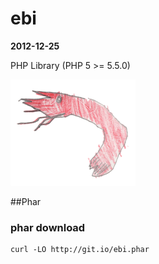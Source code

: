 ebi
====
__2012-12-25__

PHP Library (PHP 5 >= 5.5.0)

![](ebi.png)


##Phar

### phar download

```
curl -LO http://git.io/ebi.phar
```
